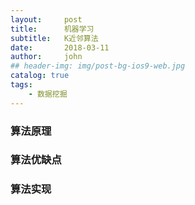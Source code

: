 ```yaml
---
layout:     post
title:      机器学习
subtitle:   K近邻算法
date:       2018-03-11
author:     john
## header-img: img/post-bg-ios9-web.jpg
catalog: true
tags:
    - 数据挖掘
---
```

### 算法原理
### 算法优缺点
### 算法实现
